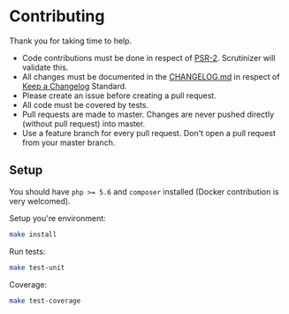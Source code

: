 # Contributing

Thank you for taking time to help.

 * Code contributions must be done in respect of [PSR-2](https://github.com/php-fig/fig-standards/blob/master/accepted/PSR-2-coding-style-guide.md). Scrutinizer will validate this.
 * All changes must be documented in the [CHANGELOG.md](https://github.com/gbprod/elastica-provider-bundle/blob/master/CHANGELOG.md) in respect of [Keep a Changelog](http://keepachangelog.com/) Standard.
 * Please create an issue before creating a pull request.
 * All code must be covered by tests.
 * Pull requests are made to master. Changes are never pushed directly (without pull request) into master.
 * Use a feature branch for every pull request. Don't open a pull request from your master branch.

## Setup

You should have `php >= 5.6` and `composer` installed (Docker contribution is very welcomed).

Setup you're environment:
```bash
make install
```

Run tests:
```bash
make test-unit
```

Coverage:
```bash
make test-coverage
```
